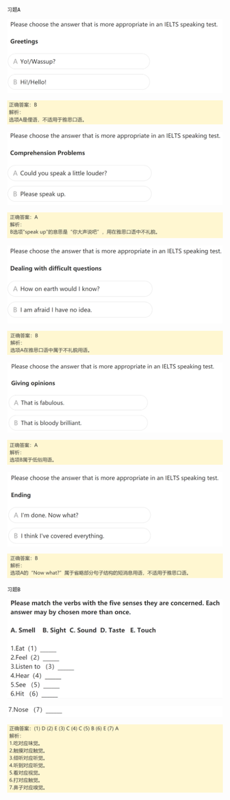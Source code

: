 `习题A`

![image-20240616233303512](assets/3.口语高频词汇(3)-物品与地点/image-20240616233303512.png)

![image-20240616233400635](assets/3.口语高频词汇(3)-物品与地点/image-20240616233400635.png)

![image-20240616233409008](assets/3.口语高频词汇(3)-物品与地点/image-20240616233409008.png)

![image-20240616233416988](assets/3.口语高频词汇(3)-物品与地点/image-20240616233416988.png)

![image-20240616233424787](assets/3.口语高频词汇(3)-物品与地点/image-20240616233424787.png)

![image-20240616233433933](assets/3.口语高频词汇(3)-物品与地点/image-20240616233433933.png)

![image-20240616233441852](assets/3.口语高频词汇(3)-物品与地点/image-20240616233441852.png)

![image-20240616233454751](assets/3.口语高频词汇(3)-物品与地点/image-20240616233454751.png)

![image-20240616233503601](assets/3.口语高频词汇(3)-物品与地点/image-20240616233503601.png)

![image-20240616233512906](assets/3.口语高频词汇(3)-物品与地点/image-20240616233512906.png)

`习题B`

![image-20240616233540341](assets/3.口语高频词汇(3)-物品与地点/image-20240616233540341.png)

![image-20240616233551402](assets/3.口语高频词汇(3)-物品与地点/image-20240616233551402.png)

![image-20240616233600071](assets/3.口语高频词汇(3)-物品与地点/image-20240616233600071.png)